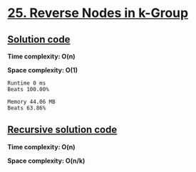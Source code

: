 # [25. Reverse Nodes in k-Group](https://leetcode.com/problems/reverse-nodes-in-k-group/)

## [Solution code](https://github.com/alexengrig/leetcode/blob/main/src/main/java/dev/alexengrig/leetcode/_25_reverse_nodes_in_k_group/Solution.java)

**Time complexity: O(n)**

**Space complexity: O(1)**

```
Runtime 0 ms
Beats 100.00%

Memory 44.06 MB
Beats 63.86%
```

## [Recursive solution code](https://github.com/alexengrig/leetcode/blob/main/src/main/java/dev/alexengrig/leetcode/_25_reverse_nodes_in_k_group/RecursiveSolution.java)

**Time complexity: O(n)**

**Space complexity: O(n/k)**
